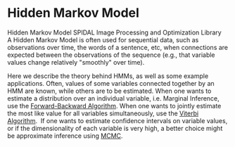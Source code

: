 # Hidden Markov Model  
Hidden Markov Model
SPIDAL Image Processing and Optimization Library  
A Hidden Markov Model is often used for sequential data, such as observations over time, the words of a sentence, etc, when connections are expected between the observations of the sequence (e.g., that variable values change relatively "smoothly" over time). 

Here we describe the theory behind HMMs, as well as some example applications. Often, values of some variables connected together by an HMM are known, while others are to be estimated. When one wants to estimate a distribution over an individual variable, i.e. Marginal Inference, use the [Forward-Backward Algorithm](https://github.com/hpcanalytics/Hidden-Markov-Model/tree/master/algorithm.forward-backward). When one wants to jointly estimate the most like value for all variables simultaneously, use the [Viterbi Algorithm](https://github.com/hpcanalytics/Hidden-Markov-Model/tree/algorithm.viterbi).  If one wants to estimate confidence intervals on variable values, or if the dimensionality of each variable is very high, a better choice might be approximate inference using [MCMC](https://github.com/hpcanalytics/Hidden-Markov-Model/tree/algorithm.mcmc).
